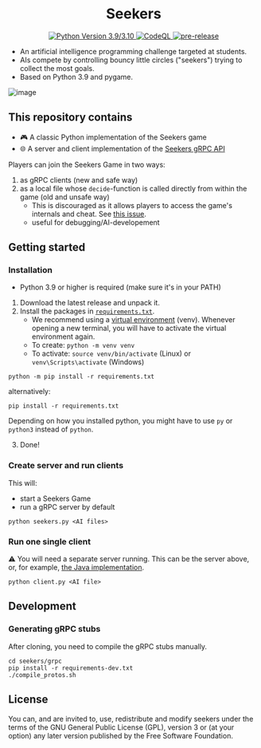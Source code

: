 <h1 align=center>Seekers</h1>

<p align=center>
  <a href="https://github.com/seekers-dev/seekers/actions/workflows/python-app.yml">
    <img src="https://github.com/seekers-dev/seekers-py/actions/workflows/python-app.yml/badge.svg" alt="Python Version 3.9/3.10">
  </a>
  <a href="https://github.com/seekers-dev/seekers-py/actions/workflows/github-code-scanning/codeql">
    <img src="https://github.com/seekers-dev/seekers-py/actions/workflows/github-code-scanning/codeql/badge.svg" alt="CodeQL">
  </a>
  <a href="https://github.com/seekers-dev/seekers-py/actions/workflows/pre-release.yml">
    <img src="https://github.com/seekers-dev/seekers/actions/workflows/python-app.yml/badge.svg" alt="pre-release">
  </a>
</p>

* An artificial intelligence programming challenge targeted at students.
* AIs compete by controlling bouncy little circles ("seekers") trying to collect the most goals.
* Based on Python 3.9 and pygame.

![image](https://user-images.githubusercontent.com/37810842/226148194-e5b55d57-ed84-4e71-869b-d062b101b345.png)

## This repository contains

- 🎮 A classic Python implementation of the Seekers game
- 🌐 A server and client implementation of the [Seekers gRPC API](https://github.com/seekers-dev/seekers-grpc)

Players can join the Seekers Game in two ways:
1. as gRPC clients (new and safe way)
2. as a local file whose `decide`-function is called directly from within the game (old and unsafe way)
   * This is discouraged as it allows players to access the game's internals and cheat. See [this issue](https://github.com/seekers-dev/seekers/issues/1).
   * useful for debugging/AI-developement

## Getting started

### Installation

* Python 3.9 or higher is required (make sure it's in your PATH)
1. Download the latest release and unpack it.
2. Install the packages in [`requirements.txt`](requirements.txt). 
   - We recommend using a [virtual environment](https://docs.python.org/3/library/venv.html) (venv). Whenever opening a new terminal, you will have to activate the virtual environment again.
   - To create: `python -m venv venv`
   - To activate: `source venv/bin/activate` (Linux) or `venv\Scripts\activate` (Windows)

```shell
python -m pip install -r requirements.txt
```

alternatively:

```shell
pip install -r requirements.txt
```

Depending on how you installed python, you might have to use `py` or `python3` instead of `python`.

3. Done!

### Create server and run clients

This will:
* start a Seekers Game
* run a gRPC server by default

```shell
python seekers.py <AI files>
```


### Run one single client

⚠ You will need a separate server running. This can be the server above, or, for example, [the Java implementation](https://github.com/seekers-dev/seekers-api).

```shell
python client.py <AI file>
```

## Development
### Generating gRPC stubs 
After cloning, you need to compile the gRPC stubs manually.

```shell
cd seekers/grpc
pip install -r requirements-dev.txt
./compile_protos.sh
```

## License

You can, and are invited to, use, redistribute and modify seekers under the terms
of the GNU General Public License (GPL), version 3 or (at your option) any
later version published by the Free Software Foundation.
